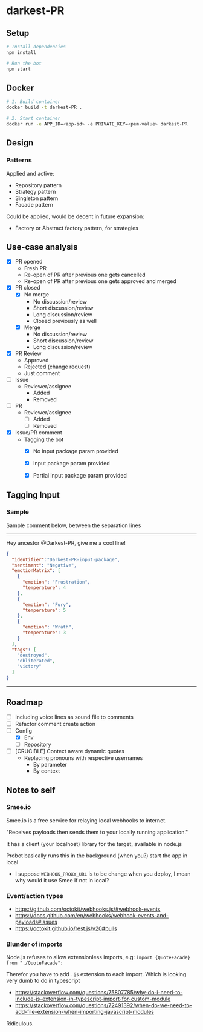 # darkest-PR


## Setup

```sh
# Install dependencies
npm install

# Run the bot
npm start
```

## Docker

```sh
# 1. Build container
docker build -t darkest-PR .

# 2. Start container
docker run -e APP_ID=<app-id> -e PRIVATE_KEY=<pem-value> darkest-PR
```

## Design

### Patterns

Applied and active:
- Repository pattern
- Strategy pattern
- Singleton pattern
- Facade pattern

Could be applied, would be decent in future expansion:
- Factory or Abstract factory pattern, for strategies 

## Use-case analysis

- [X] PR opened
  - Fresh PR
  - Re-open of PR after previous one gets cancelled
  - Re-open of PR after previous one gets approved and merged
- [X] PR closed
  - [X] No merge
    - No discussion/review
    - Short discussion/review
    - Long discussion/review
    - Closed previously as well
  - [X] Merge
    - No discussion/review
    - Short discussion/review
    - Long discussion/review
- [X] PR Review
  - Approved
  - Rejected (change request)
  - Just comment
- [ ] Issue
  - Reviewer/assignee
    - Added
    - Removed
- [ ] PR
  - Reviewer/assignee
    - [ ] Added
    - [ ] Removed
- [X] Issue/PR comment
  - Tagging the bot
    - [X] No input package param provided
    - [X] Input package param provided
    - [X] Partial input package param provided



## Tagging Input 

### Sample

Sample comment below, between the separation lines

---

Hey ancestor @Darkest-PR, give me a cool line!

```json
{
  "identifier":"Darkest-PR-input-package",
  "sentiment": "Negative",
  "emotionMatrix": [
    {
      "emotion": "Frustration",
      "temperature": 4
    },
    {
      "emotion": "Fury",
      "temperature": 5
    },
    {
      "emotion": "Wrath",
      "temperature": 3
    }
  ],
  "tags": [
    "destroyed",
    "obliterated",
    "victory"
  ]
}

```

---



## Roadmap

- [ ] Including voice lines as sound file to comments
- [ ] Refactor comment create action
- [ ] Config
  - [X] Env
  - [ ] Repository
- [ ] [CRUCIBLE] Context aware dynamic quotes
  - Replacing pronouns with respective usernames
    - By parameter
    - By context


## Notes to self

### Smee.io

Smee.io is a free service for relaying local webhooks to internet.

"Receives payloads then sends them to your locally running application."

It has a client (your localhost) library for the target, available in node.js

Probot basically runs this in the background (when you?) start the app in local

- I suppose `WEBHOOK_PROXY_URL` is to be change when you deploy, I mean why would it use Smee if not in local?


### Event/action types

- https://github.com/octokit/webhooks.js/#webhook-events
- https://docs.github.com/en/webhooks/webhook-events-and-payloads#issues
- https://octokit.github.io/rest.js/v20#pulls

### Blunder of imports

Node.js refuses to allow extensionless imports, e.g: `import {QuoteFacade} from "./QuoteFacade";`

Therefor you have to add `.js` extension to each import. Which is looking very dumb to do in typescript

- https://stackoverflow.com/questions/75807785/why-do-i-need-to-include-js-extension-in-typescript-import-for-custom-module
- https://stackoverflow.com/questions/72491392/when-do-we-need-to-add-file-extension-when-importing-javascript-modules

Ridiculous.